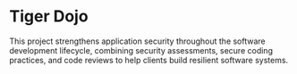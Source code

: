 # Tiger Dojo
This project strengthens application security throughout the software development lifecycle, combining security assessments, secure coding practices, and code reviews to help clients build resilient software systems.
